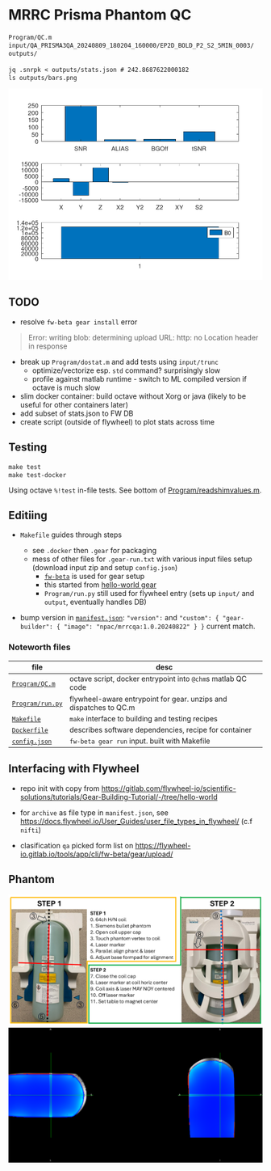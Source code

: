 # MRRC Prisma Phantom QC

```shell
Program/QC.m input/QA_PRISMA3QA_20240809_180204_160000/EP2D_BOLD_P2_S2_5MIN_0003/ outputs/

jq .snrpk < outputs/stats.json # 242.8687622000182
ls outputs/bars.png
```

![](output/bars.png)


## TODO

  * resolve `fw-beta gear install` error
>  Error: writing blob: determining upload URL: http: no Location header in response
  * break up `Program/dostat.m` and add tests using `input/trunc`
    * optimize/vectorize esp. `std` command? surprisingly slow
    * profile against matlab runtime - switch to ML compiled version if octave is much slow
  * slim docker container: build octave without Xorg or java (likely to be useful for other containers later)
  * add subset of stats.json to FW DB
  * create script (outside of flywheel) to plot stats across time

## Testing

```
make test
make test-docker
```

Using octave `%!test` in-file tests. See bottom of [Program/readshimvalues.m](Program/readshimvalues.m).

## Editiing

 * `Makefile` guides through steps 
   * see `.docker` then `.gear` for packaging
   * mess of other files for `.gear-run.txt` with various input files setup (download input zip and setup `config.json`)
      * [`fw-beta`](https://flywheel-io.gitlab.io/tools/app/cli/fw-beta/) is used for gear setup
      * this started from [hello-world gear](https://gitlab.com/flywheel-io/scientific-solutions/tutorials/Gear-Building-Tutorial/-/tree/hello-world)
      * `Program/run.py` still used for flywheel entry (sets up `input/` and `output`, eventually handles DB)

 * bump version in [`manifest.json`](manifest.json): `"version":` and `"custom": { "gear-builder": { "image": "npac/mrrcqa:1.0.20240822" } }`  current match.


### Noteworth files

|file|desc|
|--|--|
|[`Program/QC.m`](Program/QC.m) | octave script, docker entrypoint into `@chm`s matlab QC code|
|[`Program/run.py`](Program/run.py) | flywheel-aware entrypoint for gear. unzips and dispatches to QC.m |
|[`Makefile`](Makefile) | `make` interface to building and testing recipes |
|[`Dockerfile`](Dockerfile) | describes software dependencies, recipe for container |
|[`config.json`](config.json) | `fw-beta gear run` input. built with Makefile |

## Interfacing with Flywheel
 * repo init with copy from https://gitlab.com/flywheel-io/scientific-solutions/tutorials/Gear-Building-Tutorial/-/tree/hello-world

 * for `archive` as file type in `manifest.json`, see https://docs.flywheel.io/User_Guides/user_file_types_in_flywheel/ (c.f `nifti`)
 * clasification `qa` picked form list on https://flywheel-io.gitlab.io/tools/app/cli/fw-beta/gear/upload/


## Phantom

![](docs/QAphantcoil.png)
![](docs/screenshot.png)
